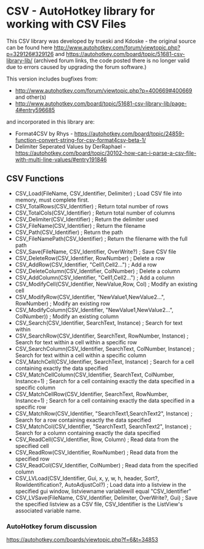 # CSV - AutoHotkey library for working with CSV Files

This CSV library was developed by trueski and Kdoske - the original source can be found here http://www.autohotkey.com/forum/viewtopic.php?p=329126#329126 and https://autohotkey.com/board/topic/51681-csv-library-lib/
(archived forum links, the code posted there is no longer valid due to errors caused by upgrading the forum software.)

This version includes bugfixes from:

* http://www.autohotkey.com/forum/viewtopic.php?p=400669#400669 and other(s)
* http://www.autohotkey.com/board/topic/51681-csv-library-lib/page-4#entry596685

and incorporated in this library are:

* Format4CSV by Rhys - https://autohotkey.com/board/topic/24859-function-convert-string-for-csv-format4csv-beta-1/
* Delimiter Seperated Values by DerRaphael - https://autohotkey.com/board/topic/30102-how-can-i-parse-a-csv-file-with-multi-line-values/#entry191846

## CSV Functions

* CSV_Load(FileName, CSV_Identifier, Delimiter) ; Load CSV file into memory, must complete first.
* CSV_TotalRows(CSV_Identifier) ; Return total number of rows
* CSV_TotalCols(CSV_Identifier) ; Return total number of columns
* CSV_Delimiter(CSV_Identifier) ; Return the delimiter used
* CSV_FileName(CSV_Identifier) ; Return the filename
* CSV_Path(CSV_Identifier) ; Return the path
* CSV_FileNamePath(CSV_Identifier) ; Return the filename with the full path
* CSV_Save(FileName, CSV_Identifier, OverWrite?) ; Save CSV file
* CSV_DeleteRow(CSV_Identifier, RowNumber) ; Delete a row
* CSV_AddRow(CSV_Identifier, "Cell1,Cell2...") ; Add a row
* CSV_DeleteColumn(CSV_Identifier, ColNumber) ; Delete a column
* CSV_AddColumn(CSV_Identifier, "Cell1,Cell2...") ; Add a column
* CSV_ModifyCell(CSV_Identifier, NewValue,Row, Col) ; Modify an existing cell
* CSV_ModifyRow(CSV_Identifier, "NewValue1,NewValue2...", RowNumber) ; Modify an existing row
* CSV_ModifyColumn(CSV_Identifier, "NewValue1,NewValue2...", ColNumber)) ; Modify an existing column
* CSV_Search(CSV_Identifier, SearchText, Instance) ; Search for text within
* CSV_SearchRow(CSV_Identifier, SearchText, RowNumber, Instance) ; Search for text within a cell within a specific row
* CSV_SearchColumn(CSV_Identifier, SearchText, ColNumber, Instance) ; Search for text within a cell within a specific column
* CSV_MatchCell(CSV_Identifier, SearchText, Instance) ; Search for a cell containing exactly the data specified
* CSV_MatchCellColumn(CSV_Identifier, SearchText, ColNumber, Instance=1) ; Search for a cell containing exactly the data specified in a specific column
* CSV_MatchCellRow(CSV_Identifier, SearchText, RowNumber, Instance=1) ; Search for a cell containing exactly the data specified in a specific row
* CSV_MatchRow(CSV_Identifier, "SearchText1,SearchText2", Instance) ; Search for a row containing exactly the data specified
* CSV_MatchCol(CSV_Identifier, "SearchText1, SearchText2", Instance) ; Search for a column containing exactly the data specified
* CSV_ReadCell(CSV_Identifier, Row, Column) ; Read data from the specified cell
* CSV_ReadRow(CSV_Identifier, RowNumber) ; Read data from the specified row
* CSV_ReadCol(CSV_Identifier, ColNumber) ; Read data from the specified column
* CSV_LVLoad(CSV_Identifier, Gui, x, y, w, h, header, Sort?, RowIdentification?, AutoAdjustCol?) ; Load data into a listview in the specified gui window, listviewname variablewill equal "CSV_Identifier"
* CSV_LVSave(FileName, CSV_Identifier, Delimiter, OverWrite?, Gui) ; Save the specified listview as a CSV file, CSV_Identifier is the ListView's associated variable name.

### AutoHotkey forum discussion

https://autohotkey.com/boards/viewtopic.php?f=6&t=34853
